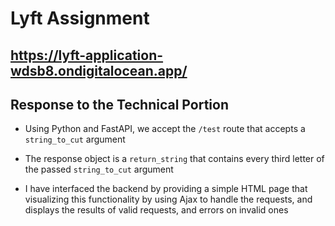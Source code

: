 # Lyft Assignment

## <https://lyft-application-wdsb8.ondigitalocean.app/>

## Response to the Technical Portion

- Using Python and FastAPI, we accept the `/test` route that accepts a `string_to_cut` argument

- The response object is a `return_string` that contains every third letter of the passed `string_to_cut` argument

- I have interfaced the backend by providing a simple HTML page that visualizing this functionality by using Ajax to handle the requests, and displays the results of valid requests, and errors on invalid ones
